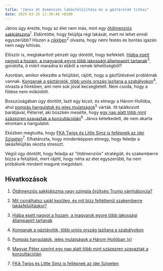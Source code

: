 ```yaml
---
title: "János öt dimenziós lakásfelújítása és a gáztárolók titkai"
date: 2025-03-25 11:30:48 +0100
---
```


János úgy érezte, hogy az élet nem más, mint egy <a href="https://g7.hu/vilag/20250325/otdimenzios-sakkjatszma-vagy-szimpla-orultseg-trump-vamhaboruja/">ötdimenziós sakkjátszma</a><sup>1</sup>. Eldöntötte, hogy felújítja régi lakását, mert mi lehet ennél egyszerűbb? Hiszen a <a href="https://www.zenga.hu/hello-otthon/mit-csinalhatsz-sajat-kezuleg-es-mit-bizz-feltetlenuel-szakemberre-lakasfelujitaskor-2resz-cm84lpm7jy46207wb5dl75si2?utm_source=telex&utm_medium=doboz&utm_campaign=content&utm_content=felujitas">cikkben</a><sup>2</sup> olvasta, hogy némi festés és bontás igazán nem nagy kihívás.

Először is, megtakarított pénzét úgy döntött, hogy befekteti. <a href="https://telex.hu/gazdasag/2025/03/25/kamat-hozam-pmap-bankbetet-allampapir">Hiába esett nagyot a hozam, a magyarok egyre több lakossági állampapírt tartanak</a><sup>3</sup>, gondolta, ő miért maradna ki ebből a remek lehetőségből?

Azonban, amikor elkezdte a felújítást, rájött, hogy a gázfűtésével problémák vannak. <a href="https://g7.hu/vilag/20250324/konganak-a-gaztarolok-tobb-unios-orszag-lazitana-a-szabalyokon/">Konganak a gáztárolók, több uniós ország lazítana a szabályokon</a><sup>4</sup>, olvasta a hírekben, ami nem sok jóval kecsegtetett. Nem csoda, hogy a fűtése nem működött.

Bosszúságában úgy döntött, lazít egy kicsit, és elmegy a Három Hollóba, ahol <a href="https://telex.hu/pr-cikk/2025/03/25/pompas-hangulatok-jeles-mulatsagok-a-harom-holloban-x">pompás hangulatok és jeles mulatságok</a><sup>5</sup> várták. Itt találkozott barátjával, Péterrel, aki büszkén mesélte, hogy <a href="https://telex.hu/belfold/2025/03/25/magyar-peter-nemzet-hangja-akcio-szavazas">egy nap alatt több mint százezren szavaztak a konzultációján</a><sup>6</sup>. János kételkedett, de nem akarta elrontani a hangulatot.

Eközben megtudta, hogy <a href="https://telex.hu/after/2025/03/25/uj-sziget-fellepok-fka-twigs-little-simz-empire-of-the-sun-the-last-dinner-party-michael-kiwanuka">FKA Twigs és Little Simz is fellépnek az idei Szigeten</a><sup>7</sup>. Elhatározta, hogy mindenképpen elmegy, hogy feledje a lakásfelújítás okozta stresszt.

Végül úgy döntött, hogy feladja az "ötdimenziós" stratégiát, és szakemberre bízza a felújítást, mert rájött, hogy néha az élet egyszerűbb, ha nem próbálunk mindent magunk megoldani.

## Hivatkozások

1. <a href="https://g7.hu/vilag/20250325/otdimenzios-sakkjatszma-vagy-szimpla-orultseg-trump-vamhaboruja/">Ötdimenziós sakkjátszma vagy szimpla őrültség Trump vámháborúja?</a>

2. <a href="https://www.zenga.hu/hello-otthon/mit-csinalhatsz-sajat-kezuleg-es-mit-bizz-feltetlenuel-szakemberre-lakasfelujitaskor-2resz-cm84lpm7jy46207wb5dl75si2?utm_source=telex&utm_medium=doboz&utm_campaign=content&utm_content=felujitas">Mit csinálhatsz saját kezűleg, és mit bízz feltétlenül szakemberre lakásfelújításkor?</a>

3. <a href="https://telex.hu/gazdasag/2025/03/25/kamat-hozam-pmap-bankbetet-allampapir">Hiába esett nagyot a hozam, a magyarok egyre több lakossági állampapírt tartanak</a>

4. <a href="https://g7.hu/vilag/20250324/konganak-a-gaztarolok-tobb-unios-orszag-lazitana-a-szabalyokon/">Konganak a gáztárolók, több uniós ország lazítana a szabályokon</a>

5. <a href="https://telex.hu/pr-cikk/2025/03/25/pompas-hangulatok-jeles-mulatsagok-a-harom-holloban-x">Pompás hangulatok, jeles mulatságok a Három Hollóban (x)</a>

6. <a href="https://telex.hu/belfold/2025/03/25/magyar-peter-nemzet-hangja-akcio-szavazas">Magyar Péter szerint egy nap alatt több mint százezren szavaztak a konzultációján</a>

7. <a href="https://telex.hu/after/2025/03/25/uj-sziget-fellepok-fka-twigs-little-simz-empire-of-the-sun-the-last-dinner-party-michael-kiwanuka">FKA Twigs és Little Simz is fellépnek az idei Szigeten</a>